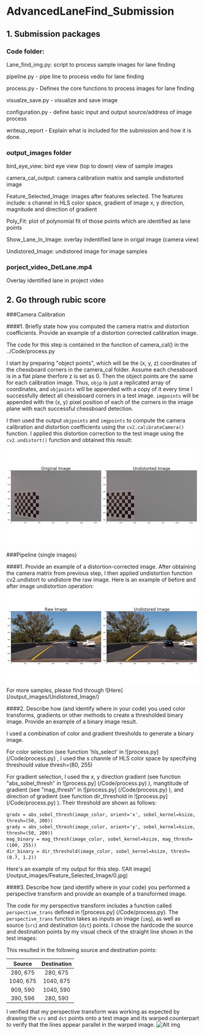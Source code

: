 # AdvancedLaneFind_Submission

## 1. Submission packages
### Code folder:

Lane_find_img.py: script to process sample images for lane finding

pipeline.py -  pipe line to process vedio for lane finding

process.py -  Defines the core functions to process images for lane finding

visualze_save.py - visualize and save image

configuration.py - define basic input and output source/address of image process

writeup_report - Explain what is included for the submission and how it is done. 

### output_images folder

bird_eye_view: bird eye view (top to down) view of sample images 

camera_cal_output: camera calibratioin matrix and sample undistorted image

Feature_Selected_Image: images after features selected. The features include: s channel in HLS color space, gradient of image x, y direction, magnitude and direction of gradient 

Poly_Fit: plot of polynomial fit of those points which are identified as lane points 

Show_Lane_In_Image: overlay indentified lane in origal image (camera view) 

Undistored_Image: undistored image for image samples

### porject_video_DetLane.mp4

Overlay identified lane in project video



## 2. Go through rubic score

###Camera Calibration

####1. Briefly state how you computed the camera matrix and distortion coefficients. Provide an example of a distortion corrected calibration image.

The code for this step is contained in the function of camera_cal() in the ../Code/process.py  

I start by preparing "object points", which will be the (x, y, z) coordinates of the chessboard corners in the camera_cal folder. Assume each chessboard is in a flat plane therfore z is set as 0. Then the object points are the same for each calibration image.  Thus, `objp` is just a replicated array of coordinates, and `objpoints` will be appended with a copy of it every time I successfully detect all chessboard corners in a test image.  `imgpoints` will be appended with the (x, y) pixel position of each of the corners in the image plane with each successful chessboard detection.  

I then used the output `objpoints` and `imgpoints` to compute the camera calibration and distortion coefficients using the `cv2.calibrateCamera()` function.  I applied this distortion correction to the test image using the `cv2.undistort()` function and obtained this result: 

![Alt text](/output_images/camera_cal_output/image_dist_undist.png)

###Pipeline (single images)

####1. Provide an example of a distortion-corrected image.
After obtaining the camera matrix from previous step, I then applied undistortion function  cv2.undistort to undistore the raw image. Here is an example of before and after image undistortion operation: 
![alt text](/output_images/Undistored_Image/0.jpg)
For more samples, please find through ![Here] (/output_images/Undistored_Image/)

####2. Describe how (and identify where in your code) you used color transforms, gradients or other methods to create a thresholded binary image.  Provide an example of a binary image result.

I used a combination of color and gradient thresholds to generate a binary image.

For color selection (see function 'hls_select' in ![process.py] (/Code/process.py) , I used the s channle of HLS color space by specifying threshould value thresh=(80, 255)  

For gradient selection, I used the x, y direction gradient (see function "abs_sobel_thresh" in ![process.py] (/Code/process.py)  ), mangtitude of gradient (see "mag_thresh" in ![process.py] (/Code/process.py)  ), and direction of gradient (see function dir_threshold in ![process.py] (/Code/process.py) ).  Their threshold are shown as follows: 

    gradx = abs_sobel_thresh(image_color, orient='x', sobel_kernel=ksize, thresh=(50, 200))
    grady = abs_sobel_thresh(image_color, orient='y', sobel_kernel=ksize, thresh=(50, 200))
    mag_binary = mag_thresh(image_color, sobel_kernel=ksize, mag_thresh=(100, 255))
    dir_binary = dir_threshold(image_color, sobel_kernel=ksize, thresh=(0.7, 1.2))

Here's an example of my output for this step.  ![Alt image] (/output_images/Feature_Selected_Image/0.jpg)

####3. Describe how (and identify where in your code) you performed a perspective transform and provide an example of a transformed image.

The code for my perspective transform includes a function called `perspective_trans` defined in ![process.py] (/Code/process.py).  The `perspective_trans` function takes as inputs an image (`img`), as well as source (`src`) and destination (`dst`) points.  I chose the hardcode the source and destination points by my visual check of the straight line shown in the test images:

This resulted in the following source and destination points:

| Source        | Destination   | 
|:-------------:|:-------------:| 
| 280, 675      | 280, 675      | 
| 1040, 675     | 1040, 675     |
| 909, 590      | 1040, 590      |
| 390, 596      | 280, 590      |
I verified that my perspective transform was working as expected by drawing the `src` and `dst` points onto a test image and its warped counterpart to verify that the lines appear parallel in the warped image.
![Alt img](/out_images/transform/0.jpg)

